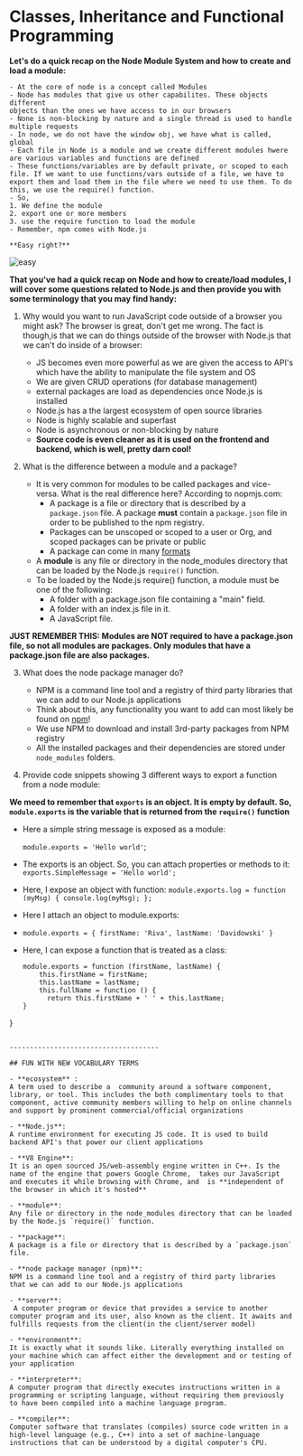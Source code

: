 # Classes, Inheritance and Functional Programming

**Let's do a quick recap on the Node Module System and how to create and load a module:**

    - At the core of node is a concept called Modules
    - Node has modules that give us other capabilites. These objects different
    objects than the ones we have access to in our browsers
    - None is non-blocking by nature and a single thread is used to handle multiple requests
    - In node, we do not have the window obj, we have what is called, global
    - Each file in Node is a module and we create different modules hwere are various variables and functions are defined
    - These functions/variables are by default private, or scoped to each file. If we want to use functions/vars outside of a file, we have to export them and load them in the file where we need to use them. To do this, we use the require() function.
    - So,
    1. We define the module
    2. export one or more members
    3. use the require function to load the module
    - Remember, npm comes with Node.js

    **Easy right?**

  ![easy](https://media.giphy.com/media/XHy2u1erzDnAgGiIKp/giphy.gif)

**That you've had a quick recap on Node and how to create/load modules, I will cover some questions related to Node.js and then provide you with some terminology that you may find handy:**

1. Why would you want to run JavaScript code outside of a browser you might ask? The browser is great, don't get me wrong. The fact is though,is that we can do things outside of the browser with Node.js that we can't do inside of a browser:
    - JS becomes even more powerful as we are given the access to API's which have the ability to manipulate the file system and OS
    - We are given CRUD operations (for database management)
    - external packages are load as dependencies once Node.js is installed
    - Node.js has a the largest ecosystem of open source libraries
    - Node is highly scalable and superfast
    - Node is asynchronous or non-blocking by nature
    - **Source code is even cleaner as it is used on the frontend and backend, which is well, pretty darn cool!**

2. What is the difference between a module and a package?
   - It is very common for modules to be called packages and vice-versa. What is the real difference here? According to nopmjs.com:
        - A package is a file or directory that is described by a `package.json` file. A package **must** contain a `package.json` file in order to be published to the npm registry.
        - Packages can be unscoped or scoped to a user or Org, and scoped packages can be private or public
        - A package can come in many [formats](https://docs.npmjs.com/about-packages-and-modules)
    - A **module** is any file or directory in the node_modules directory that can be loaded by the Node.js `require()` function.
    - To be loaded by the Node.js require() function, a module must be one of the following:
        - A folder with a package.json file containing a "main" field.
        - A folder with an index.js file in it.
        - A JavaScript file.


**JUST REMEMBER THIS: Modules are NOT required to have a package.json file, so not all modules are packages. Only modules that have a package.json file are also packages.**


3. What does the node package manager do?
    - NPM is a command line tool and a registry of third party libraries that we can add to our Node.js applications
    - Think about this, any functionality you want to add can most likely be found on [npm](https://www.npmjs.com/)!
    - We use NPM to download and install 3rd-party packages from NPM registry
    - All the installed packages and their dependencies are stored under `node_modules` folders.

4. Provide code snippets showing 3 different ways to export a function from a node module:

**We meed to remember that `exports` is an object. It is empty by default. So,` module.exports` is the variable that is returned from the `require()` function**

- Here a simple string message is exposed as a module:

    `module.exports = 'Hello world'`;

- The exports is an object. So, you can attach properties or methods to it: `exports.SimpleMessage = 'Hello world';`

- Here, I expose an object with function:
`module.exports.log = function (myMsg) {
    console.log(myMsg);
};`

- Here I attach an object to module.exports:
- `module.exports = {
    firstName: 'Riva',
    lastName: 'Davidowski'
}`

- Here, I can expose a function that is treated as a class:

    ```
    module.exports = function (firstName, lastName) {
        this.firstName = firstName;
        this.lastName = lastName;
        this.fullName = function () {
          return this.firstName + ' ' + this.lastName;
    }
}

```

-------------------------------------

## FUN WITH NEW VOCABULARY TERMS

- **ecosystem** :
A term used to describe a  community around a software component, library, or tool. This includes the both complimentary tools to that component, active community members willing to help on online channels and support by prominent commercial/official organizations

- **Node.js**:
A runtime environment for executing JS code. It is used to build backend API's that power our client applications

- **V8 Engine**:
It is an open sourced JS/web-assembly engine written in C++. Is the name of the engine that powers Google Chrome,  takes our JavaScript and executes it while browsing with Chrome, and  is **independent of the browser in which it's hosted**

- **module**:
Any file or directory in the node_modules directory that can be loaded by the Node.js `require()` function.

- **package**:
A package is a file or directory that is described by a `package.json` file.

- **node package manager (npm)**:
NPM is a command line tool and a registry of third party libraries that we can add to our Node.js applications

- **server**:
 A computer program or device that provides a service to another computer program and its user, also known as the client. It awaits and fulfills requests from the client(in the client/server model)

- **environment**:
It is exactly what it sounds like. Literally everything installed on your machine which can affect either the development and or testing of your application

- **interpreter**:
A computer program that directly executes instructions written in a programming or scripting language, without requiring them previously to have been compiled into a machine language program.

- **compiler**:
Computer software that translates (compiles) source code written in a high-level language (e.g., C++) into a set of machine-language instructions that can be understood by a digital computer's CPU.